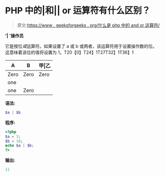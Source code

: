 # PHP 中的|和|| or 运算符有什么区别？

> 原文:[https://www . geeksforgeeks . org/什么是 php 中的 and or 运算符/](https://www.geeksforgeeks.org/what-is-the-difference-between-the-and-or-operator-in-php/)

**'| '操作员**

它是按位*或*运算符。如果设置了 a 或 b 或两者，该运算符用于设置操作数的位。这意味着该位的值将设置为 1。T20【0】T24】1T27T32】1T36】1

| A | B | 甲&#124;乙 |
| --- | --- | --- |
| Zero | Zero | Zero |
| one |
| one | Zero |

**语法:**

```php
$a | $b
```

**程序:**

```php
<?php
$a = 3;
$b = 10;
echo $a | $b;
?>
```

**输出:**

```php
11

```